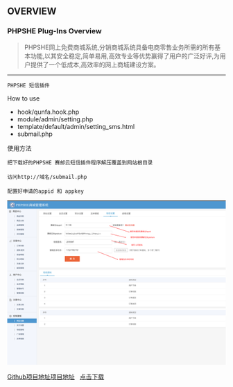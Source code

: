 ## OVERVIEW

### PHPSHE Plug-Ins Overview

>PHPSHE网上免费商城系统,分销商城系统具备电商零售业务所需的所有基本功能,以其安全稳定,简单易用,高效专业等优势赢得了用户的广泛好评,为用户提供了一个低成本,高效率的网上商城建设方案。

------
	PHPSHE 短信插件
How to use
-	hook/qunfa.hook.php
-	module/admin/setting.php
-	template/default/admin/setting_sms.html
-	submail.php

使用方法

    把下载好的PHPSHE 赛邮云短信插件程序解压覆盖到网站根目录

	访问http://域名/submail.php

    配置好申请的appid 和 appkey

![Submail](./markdown/1.png)


[Github项目地址项目地址](https://github.com/submail-developers/phpshe_sms)&nbsp;&nbsp;&nbsp;[点击下载](https://github.com/submail-developers/phpshe_sms/archive/master.zip)
